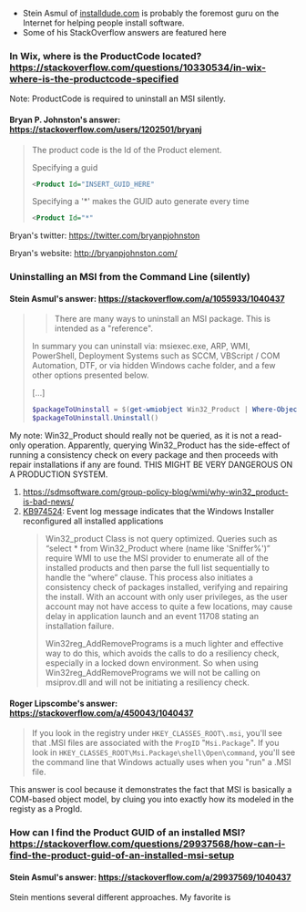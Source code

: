 - Stein Asmul of [installdude.com](http://installdude.com) is probably the foremost guru on the Internet for helping people install software.
- Some of his StackOverflow answers are featured here

### In Wix, where is the ProductCode located? https://stackoverflow.com/questions/10330534/in-wix-where-is-the-productcode-specified

Note: ProductCode is required to uninstall an MSI silently.

#### Bryan P. Johnston's answer: https://stackoverflow.com/users/1202501/bryanj

> The product code is the Id of the Product element.
> 
> Specifying a guid
> 
> ```xml
> <Product Id="INSERT_GUID_HERE" 
> ```
> 
> Specifying a '*' makes the GUID auto generate every time
> 
> ```xml
> <Product Id="*"
> ```

Bryan's twitter: https://twitter.com/bryanpjohnston

Bryan's website: http://bryanpjohnston.com/ 

### Uninstalling an MSI from the Command Line (silently)

#### Stein Asmul's answer: https://stackoverflow.com/a/1055933/1040437
> > There are many ways to uninstall an MSI package. This is intended as a "reference".
> 
> In summary you can uninstall via: msiexec.exe, ARP, WMI, PowerShell, Deployment Systems such as SCCM, VBScript / COM Automation, DTF, or via hidden Windows cache folder, and a few other options presented below.
>
> [...]
> 
> ```powershell
> $packageToUninstall = $(get-wmiobject Win32_Product | Where-Object { $_.Name -ilike "SubscriberRTDAddin" } | Select-Object -First 1) 
> $packageToUninstall.Uninstall() 
> ```

My note: Win32_Product should really not be queried, as it is not a read-only operation. Apparently, querying Win32_Product has the side-effect of running a consistency check on every package and then proceeds with repair installations if any are found. THIS MIGHT BE VERY DANGEROUS ON A PRODUCTION SYSTEM.
1. https://sdmsoftware.com/group-policy-blog/wmi/why-win32_product-is-bad-news/
2. [KB974524](http://support.microsoft.com/kb/974524): Event log message indicates that the Windows Installer reconfigured all installed applications
   > Win32_product Class is not query optimized. Queries such as “select * from Win32_Product where (name like 'Sniffer%')” require WMI to use the MSI provider to enumerate all of the installed products and then parse the full list sequentially to handle the “where” clause. This process also initiates a consistency check of packages installed, verifying and repairing the install. With an account with only user privileges, as the user account may not have access to quite a few locations, may cause delay in application launch and an event 11708 stating an installation failure.
   > 
   > Win32reg_AddRemovePrograms is a much lighter and effective way to do this, which avoids the calls to do a resiliency check, especially in a locked down environment. So when using Win32reg_AddRemovePrograms we will not be calling on msiprov.dll and will not be initiating a resiliency check.

#### Roger Lipscombe's answer: https://stackoverflow.com/a/450043/1040437
> If you look in the registry under `HKEY_CLASSES_ROOT\.msi`, 
> you'll see that .MSI files are associated with the `ProgID` "`Msi.Package`". 
> If you look in `HKEY_CLASSES_ROOT\Msi.Package\shell\Open\command`, 
> you'll see the command line that Windows actually uses when you "run" a .MSI file.

This answer is cool because it demonstrates the fact that MSI is basically a COM-based object model, by cluing you into exactly how its modeled in the registy as a ProgId.

### How can I find the Product GUID of an installed MSI? https://stackoverflow.com/questions/29937568/how-can-i-find-the-product-guid-of-an-installed-msi-setup

#### Stein Asmul's answer: https://stackoverflow.com/a/29937569/1040437

Stein mentions several different approaches. My favorite is 

